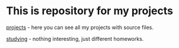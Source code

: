 # This is repository for my projects

[projects](https://github.com/hloe/hloe.github.io/tree/master/projects/) - here you can see all my projects with source files.

[studying](https://github.com/hloe/hloe.github.io/tree/master/studying/) - nothing interesting, just different homeworks.
